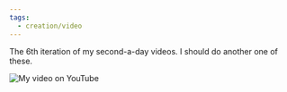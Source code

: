 ```yaml
---
tags:
  - creation/video
---
```

The 6th iteration of my second-a-day videos. I should do another one of these.

![My video on YouTube](https://www.youtube.com/watch?v=u60WuXfaNBE)